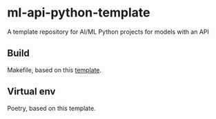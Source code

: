 # ml-api-python-template
A template repository for AI/ML Python projects for models with an API


## Build
Makefile, based on this [template](https://blog.mathieu-leplatre.info/tips-for-your-makefile-with-python.html).

## Virtual env
Poetry, based on this template.
